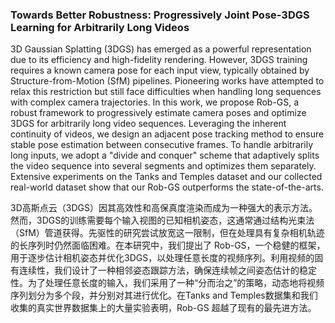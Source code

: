 ### Towards Better Robustness: Progressively Joint Pose-3DGS Learning for Arbitrarily Long Videos

3D Gaussian Splatting (3DGS) has emerged as a powerful representation due to its efficiency and high-fidelity rendering. However, 3DGS training requires a known camera pose for each input view, typically obtained by Structure-from-Motion (SfM) pipelines. Pioneering works have attempted to relax this restriction but still face difficulties when handling long sequences with complex camera trajectories. In this work, we propose Rob-GS, a robust framework to progressively estimate camera poses and optimize 3DGS for arbitrarily long video sequences. Leveraging the inherent continuity of videos, we design an adjacent pose tracking method to ensure stable pose estimation between consecutive frames. To handle arbitrarily long inputs, we adopt a "divide and conquer" scheme that adaptively splits the video sequence into several segments and optimizes them separately. Extensive experiments on the Tanks and Temples dataset and our collected real-world dataset show that our Rob-GS outperforms the state-of-the-arts.

3D高斯点云（3DGS）因其高效性和高保真度渲染而成为一种强大的表示方法。然而，3DGS的训练需要每个输入视图的已知相机姿态，这通常通过结构光束法（SfM）管道获得。先驱性的研究尝试放宽这一限制，但在处理具有复杂相机轨迹的长序列时仍然面临困难。在本研究中，我们提出了 Rob-GS，一个稳健的框架，用于逐步估计相机姿态并优化3DGS，以处理任意长度的视频序列。利用视频的固有连续性，我们设计了一种相邻姿态跟踪方法，确保连续帧之间姿态估计的稳定性。为了处理任意长度的输入，我们采用了一种“分而治之”的策略，动态地将视频序列划分为多个段，并分别对其进行优化。在Tanks and Temples数据集和我们收集的真实世界数据集上的大量实验表明，Rob-GS 超越了现有的最先进方法。


